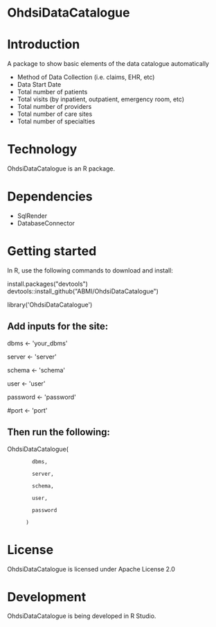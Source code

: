 # OhdsiDataCatalogue

Introduction
==========
A package to show basic elements of the data catalogue automatically 

- Method of Data Collection (i.e. claims, EHR, etc)
- Data Start Date
- Total number of patients
- Total visits (by inpatient, outpatient, emergency room, etc)
- Total number of providers
- Total number of care sites
- Total number of specialties

Technology
==========
OhdsiDataCatalogue is an R package.

Dependencies
============
* SqlRender
* DatabaseConnector

Getting started
============
In R, use the following commands to download and install:

install.packages("devtools") 
devtools::install_github("ABMI/OhdsiDataCatalogue")

library('OhdsiDataCatalogue')

## Add inputs for the site:

dbms <- 'your_dbms'

server <- 'server'

schema <- 'schema'

user <- 'user'

password <- 'password'

#port <- 'port'
                                                             
## Then run the following:
OhdsiDataCatalogue(
		
			dbms,
			 
  			server,
				 
			schema,
				 
 			user,
				 
			password
				 
		  )
                                                         
License
=======
  OhdsiDataCatalogue is licensed under Apache License 2.0

Development
===========
  OhdsiDataCatalogue is being developed in R Studio.

